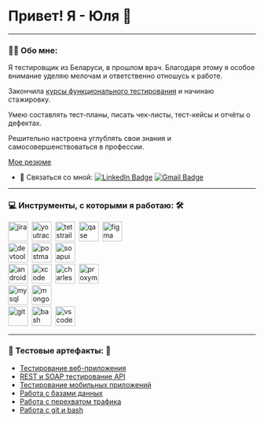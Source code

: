 # Привет! Я - Юля 🌸

---

### 👩‍💻 Обо мне:

Я тестировщик из Беларуси, в прошлом врач. Благодаря этому я особое внимание уделяю мелочам и ответственно отношусь к работе. 

Закончила [курсы функционального тестирования](https://rusau.net/qa-from-scratch) и начинаю стажировку. 

Умею составлять тест-планы, писать чек-листы, тест-кейсы и отчёты о дефектах. 

Решительно настроена углублять свои знания и самосовершенствоваться в профессии.

[Мое резюме](https://github.com/BulavkoJulia/My-CV)



- 💌 Связаться со мной: [![LinkedIn Badge](https://img.shields.io/badge/-blue?style=flat&logo=LinkedIn&logoColor=white)](https://www.linkedin.com/in/julia-bulavko/)
    [![Gmail Badge](https://img.shields.io/badge/-Gmail-red?style=flat&logo=Gmail&logoColor=white)](mailto:julia.bulavko24.05@gmail.com)

---

### 💻 Инструменты, с которыми я работаю: 🛠

<div>
  <img src="https://cdn.jsdelivr.net/gh/devicons/devicon/icons/jira/jira-original.svg" title="jira" alt="jira" width="40" height="40"/>&nbsp
  <img src="https://upload.wikimedia.org/wikipedia/commons/thumb/8/8d/YouTrack_Icon.svg/1024px-YouTrack_Icon.svg.png?20200803082248" title="youtrack" alt="youtrack" width="40" height="40"/>&nbsp
  <img src="https://codahosted.io/packs/21236/unversioned/assets/LOGO/ba1091c59bab89cd2fd0f289622731fe16113d7b00905abe64759c313a4b73b76c1b0426076ed76cb74752234c734131df46992d5b8b48fc13e264240e4f7119f736cfeb64df36ded54b5cbf6198b9cadedf18dd0cac5c7dbcd16e6336c29363cd1292ba" title="testrail" alt="tetstrail" width="40" height="40"/>&nbsp
  <img src="https://luna1.co/eb0187.png" title="qase" alt="qase" width="40" height="40"/>&nbsp
  <img src="https://cdn.jsdelivr.net/gh/devicons/devicon/icons/figma/figma-original.svg" title="figma" alt="figma" width="40" height="40"/>&nbsp
</div>
<div>
  <img src="https://d33wubrfki0l68.cloudfront.net/38b5c953a4667366685d55db55d057c86db1fc54/a0fdc/static/acae6b24d940347661ca901ea07f47c1/chrome-dev-logo-icon.png" title="devtools" alt="devtools" width="40" height="40"/>&nbsp
  <img src="https://seeklogo.com/images/P/postman-logo-0087CA0D15-seeklogo.com.png" title="postman" alt="postman" width="40" height="40"/>&nbsp
  <img src="https://static0.smartbear.co/smartbearbrand/media/images/home/soapui-icon.svg" title="soapui" alt="soapui" width="40" height="40"/>&nbsp
</div>
<div>
  <img src="https://cdn.jsdelivr.net/gh/devicons/devicon/icons/androidstudio/androidstudio-original.svg" title="android-studio" alt="android-studio" width="40" height="40"/>&nbsp
  <img src="https://cdn.jsdelivr.net/gh/devicons/devicon/icons/xcode/xcode-original.svg" title="xcode" alt="xcode" width="40" height="40"/>&nbsp
  <img src="https://cdn.icon-icons.com/icons2/3053/PNG/512/charles_proxy_macos_bigsur_icon_190302.png" title="charles-proxy" alt="charles-proxy" width="40" height="40"/>&nbsp
  <img src="https://pbs.twimg.com/profile_images/1589614420766126080/slAIVDtr_400x400.jpg" title="proxyman" alt="proxyman" width="40" height="40"/>&nbsp
</div>
<div>
  <img src="https://cdn.jsdelivr.net/gh/devicons/devicon/icons/mysql/mysql-original.svg" title="mysql" alt="mysql" width="40" height="40"/>&nbsp
  <img src="https://cdn.jsdelivr.net/gh/devicons/devicon/icons/mongodb/mongodb-original.svg" title="mongodb" alt="mongodb" width="40" height="40"/>&nbsp
</div>
<div>
  <img src="https://cdn.jsdelivr.net/gh/devicons/devicon/icons/git/git-original.svg" title="git" alt="git" width="40" height="40"/>&nbsp
  <img src="https://upload.wikimedia.org/wikipedia/commons/thumb/4/4b/Bash_Logo_Colored.svg/1024px-Bash_Logo_Colored.svg.png?20180723054350" title="bash" alt="bash" width="40" height="40"/>&nbsp
  <img src="https://cdn.jsdelivr.net/gh/devicons/devicon/icons/vscode/vscode-original.svg" title="vscode" alt="vscode" width="40" height="40"/>&nbsp
  </div>

---

### 💎 Тестовые артефакты: 💎
- [Тестирование веб-приложения](https://github.com/BulavkoJulia/Web)
- [REST и SOAP тестирование API](https://github.com/BulavkoJulia/API/blob/main/README.md)
- [Тестирование мобильных приложений](https://github.com/BulavkoJulia/Mobileapp-testing/tree/main)
- [Работа с базами данных](https://github.com/BulavkoJulia/database/blob/main/README.md)
- [Работа с перехватом трафика](https://github.com/BulavkoJulia/Proxy)
- [Работа с git и bash](https://github.com/BulavkoJulia/Git_Bash)
 
